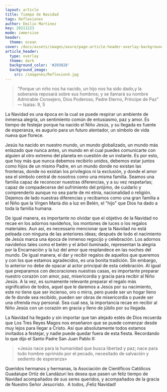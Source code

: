 ```yaml
---
layout: article
title: Tiempo de Navidad
tags: Reflexiones
author: Emilio Martinez
key: 20211223
mode: immersive
header:
  theme: ocean
cover: /docs/assets/images/axure/page-article-header-overlay-background-image.jpg
article_header:
  type: overlay
  theme: dark
  background_color: '#203028'
  background_image:
    src: /imagenes/Reflexion4.jpg
---
```


> "Porque‌ ‌un‌ ‌niño‌ ‌nos‌ ‌ha‌ ‌nacido,‌ ‌un‌ ‌hijo‌ ‌nos‌ ‌ha‌‌ sido‌‌ dado,‌‌y‌‌ la‌‌ soberanía‌‌ reposará‌‌ sobre‌ ‌sus‌ ‌hombros;‌ ‌y‌ ‌se‌ ‌llamará‌ ‌su‌ ‌nombre‌‌ Admirable‌‌ Consejero,‌‌ Dios‌‌ Poderoso,‌‌ Padre‌‌ Eterno,‌‌ Príncipe‌‌ de‌‌ Paz" — Isaías: 9, 5

La Navidad es una época en la cual se puede respirar un ambiente de inmensa alegría, un sentimiento común de entusiasmo, paz y amor. Es tiempo de festejar porque ha nacido el Niño Jesús, y su llegada es fuente de esperanza, es augurio para un futuro alentador, un símbolo de vida nueva que florece.

Jesús ha nacido en nuestro mundo, un mundo globalizado, un mundo más enlazado que nunca antes, un mundo en el cual puedes comunicarte con alguien al otro extremo del planeta en cuestión de un instante. Es por esto, que hoy más que nunca debemos recibirlo unidos, debemos estar juntos como hijos de un mismo Padre, en un mundo donde no existan las fronteras, donde no existan los privilegios ni la exclusión, y donde el amor sea el símbolo central de nosotros como una misma familia. Seamos una familia capaz de reconocer nuestras diferencias, y a su vez respetarlas; capaz de compadecerse del sufrimiento del prójimo, de cuidarlo y comprenderlo aunque no sea parte de mi etnia, nacionalidad o religión. Dejemos de lado nuestras diferencias y recibamos como una gran familia a el Niño que la Virgen María dio a luz en Belén, el "hijo" que Dios ha dado a toda la familia humana.

De igual manera, es importante no olvidar que el objetivo de la Navidad no recae en los adornos navideños, los montones de luces o los regalos materiales. Aun así, es necessario mencionar que la Navidad no está peleada con ninguna de las anteriores ideas; después de todo el nacimiento de Jesús marca una época de inmenso regocijo y celebración. Los adornos navideños tales como el belén y el árbol iluminado, representan la alegría por la Encarnación y la luz del amor que resplandece en las noches del mundo. De igual manera, el dar y recibir regalos de aquellos que queremos y con los que estamos agradecidos, es una bonita tradición.
Sin embargo, lo anterior no debe de opacar al actor principal de esta celebración. Al igual que preparamos con decoraciones nuestras casas, es importante preparar nuestro corazón con amor, paz, misericordia y gracia para recibir al Niño Jesús. A la vez,‌ ‌es‌ ‌sumamente‌ ‌relevante‌ ‌preparar‌ ‌el‌ ‌regalo‌ ‌más‌ ‌significativo‌ ‌de‌ ‌todos,‌ ‌aquel‌‌ que‌ ‌le‌ ‌daremos‌ ‌a‌ ‌Jesús‌ ‌por‌ ‌su‌ ‌nacimiento,‌ ‌este‌ ‌no‌ ‌tiene‌ ‌que‌ ‌ser‌ ‌incienso,‌ ‌oro‌ ‌o‌‌ mirra,‌‌ pero‌‌ puede‌‌ ser‌‌ un‌‌ hogar‌‌ lleno‌‌ de‌‌ fe‌‌ donde‌‌ sea‌‌ recibido,‌‌ pueden‌‌ ser‌‌ obras‌‌ de‌‌ misericordia‌ ‌o‌ ‌puede‌ ‌ser‌ ‌una‌ ‌ofrenda‌ ‌muy‌ ‌personal.‌ ‌Sea‌ ‌cual‌ ‌sea,‌ ‌la‌ ‌importancia‌‌ recae‌ ‌en‌ ‌recibir‌ ‌al‌ ‌Niño‌ ‌Jesús‌ ‌con‌ ‌un‌ ‌corazón‌ ‌en‌ ‌gracia‌ ‌y‌ ‌lleno‌ ‌de‌ ‌júbilo‌ ‌por‌ ‌su‌‌ llegada.‌

La‌ ‌Navidad‌ ‌ha‌ ‌llegado‌ ‌y‌ ‌sin‌ ‌importar‌ ‌que‌ ‌tan‌ ‌alejado‌ ‌estés‌ ‌de‌ ‌Dios‌ ‌recuerda‌‌ que‌‌ Los‌ ‌Tres‌ ‌Reyes‌ ‌Magos‌ ‌nos‌ ‌enseñaron‌ ‌que‌ ‌se‌ ‌puede‌ ‌comenzar‌ ‌desde‌ ‌muy‌ ‌lejos‌‌ para‌ ‌llegar‌ ‌a‌ ‌Cristo.‌ ‌Así‌ ‌que‌ ‌absolutamente‌ ‌todos‌ ‌estamos‌ ‌invitados‌ ‌a‌ festejar,‌ ‌y‌‌ nadie‌ ‌puede‌ ‌quedar‌ ‌fuera‌ ‌de‌ ‌esta‌ ‌fiesta.‌ ‌Recordando‌ ‌lo‌ ‌que‌ ‌dijo‌ ‌el‌ Santo‌ ‌Padre‌‌ San Juan‌‌ Pablo‌‌ II‌‌:‌ ‌

> «Jesús‌ ‌nace‌ ‌para‌ ‌la‌ ‌humanidad‌ ‌que‌ ‌busca‌ ‌libertad‌ ‌y‌ ‌paz;‌ ‌nace‌ ‌para‌ ‌todo‌‌ hombre‌‌ oprimido‌‌ por‌‌ el‌‌ pecado,‌‌ necesitado‌‌ de‌‌ salvación‌‌ y‌‌ sediento‌‌ de‌‌ esperanza»

Queridos‌‌ hermanos‌‌ y‌‌ hermanas,‌‌ la Asociación de Científicos Católicos Guadalupe‌‌ Ortíz‌‌ de‌‌ Landázuri‌‌ les‌‌ desea‌‌ que‌‌ pasen‌ ‌un feliz tiempo de Navidad ‌acompañados‌ ‌de‌ ‌sus‌ ‌seres‌ ‌queridos,‌ ‌y‌ ‌acompañados‌ ‌de‌ ‌la‌‌ gracia‌‌ de‌‌ Nuestro‌‌ Señor‌‌ Jesucristo.‌ ‌
A‌‌ todos,‌‌ ¡Feliz‌‌ Navidad!‌ ‌

